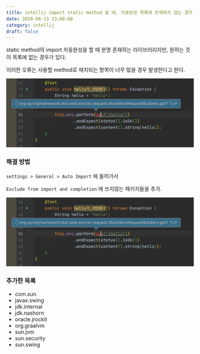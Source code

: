 ```yaml
---
title: intellij import static method 할 때, 자동완성 목록에 존재하지 않는 경우
date: 2020-08-13 23:08:68
category: intellij
draft: false
---
```


static method의 import 자동완성을 할 때 분명 존재하는 라이브러리지만, 원하는 것이 목록에 없는 경우가 있다. 

이러한 오류는 사용할 method로 매치되는 항목이 너무 많을 경우 발생한다고 한다.

![](../../assets/intellj_error1.png)


### 해결 방법
`settings > General > Auto Import` 에 들어가서 

`Exclude from import and completion` 에 쓰지않는 패키지들을 추가.

![](../../assets/intellj_error1.png)


### 추가한 목록
- com.sun
- javax.swing
- jdk.internal
- jdk.nashorn
- oracle.jrockit
- org.graalvm
- sun.jvm
- sun.security
- sun.swing
